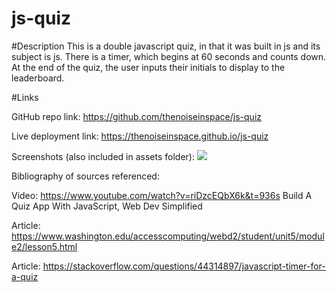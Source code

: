 # js-quiz

#Description
This is a double javascript quiz, in that it was built in js and its subject is js. There is a timer, which begins at 60 seconds and counts down. At the end of the quiz, the user inputs their initials to display to the leaderboard. 

#Links

GitHub repo link: <a href="https://github.com/thenoiseinspace/js-quiz">https://github.com/thenoiseinspace/js-quiz</a>

Live deployment link: <a href="https://thenoiseinspace.github.io/js-quiz">https://thenoiseinspace.github.io/js-quiz</a>

Screenshots (also included in assets folder):
<img src="./assets">


Bibliography of sources referenced:

Video: https://www.youtube.com/watch?v=riDzcEQbX6k&t=936s Build A Quiz App With JavaScript, Web Dev Simplified 

Article: https://www.washington.edu/accesscomputing/webd2/student/unit5/module2/lesson5.html

Article: https://stackoverflow.com/questions/44314897/javascript-timer-for-a-quiz 

